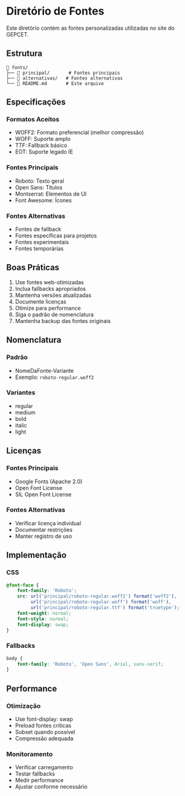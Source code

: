 # Diretório de Fontes

Este diretório contém as fontes personalizadas utilizadas no site do GEPCET.

## Estrutura

```
📁 fonts/
├── 📁 principal/       # Fontes principais
├── 📁 alternativas/   # Fontes alternativas
└── 📄 README.md       # Este arquivo
```

## Especificações

### Formatos Aceitos
- WOFF2: Formato preferencial (melhor compressão)
- WOFF: Suporte amplo
- TTF: Fallback básico
- EOT: Suporte legado IE

### Fontes Principais
- Roboto: Texto geral
- Open Sans: Títulos
- Montserrat: Elementos de UI
- Font Awesome: Ícones

### Fontes Alternativas
- Fontes de fallback
- Fontes específicas para projetos
- Fontes experimentais
- Fontes temporárias

## Boas Práticas

1. Use fontes web-otimizadas
2. Inclua fallbacks apropriados
3. Mantenha versões atualizadas
4. Documente licenças
5. Otimize para performance
6. Siga o padrão de nomenclatura
7. Mantenha backup das fontes originais

## Nomenclatura

### Padrão
- NomeDaFonte-Variante
- Exemplo: `roboto-regular.woff2`

### Variantes
- regular
- medium
- bold
- italic
- light

## Licenças

### Fontes Principais
- Google Fonts (Apache 2.0)
- Open Font License
- SIL Open Font License

### Fontes Alternativas
- Verificar licença individual
- Documentar restrições
- Manter registro de uso

## Implementação

### CSS
```css
@font-face {
    font-family: 'Roboto';
    src: url('principal/roboto-regular.woff2') format('woff2'),
         url('principal/roboto-regular.woff') format('woff'),
         url('principal/roboto-regular.ttf') format('truetype');
    font-weight: normal;
    font-style: normal;
    font-display: swap;
}
```

### Fallbacks
```css
body {
    font-family: 'Roboto', 'Open Sans', Arial, sans-serif;
}
```

## Performance

### Otimização
- Use font-display: swap
- Preload fontes críticas
- Subset quando possível
- Compressão adequada

### Monitoramento
- Verificar carregamento
- Testar fallbacks
- Medir performance
- Ajustar conforme necessário 